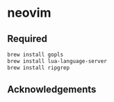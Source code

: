 # neovim


## Required

```bash
brew install gopls
brew install lua-language-server
brew install ripgrep
```

## Acknowledgements

